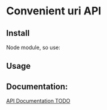 # Convenient uri API


## Install
Node module, so use:


## Usage


## Documentation:
[API Documentation TODO](/doc/api/index.html)